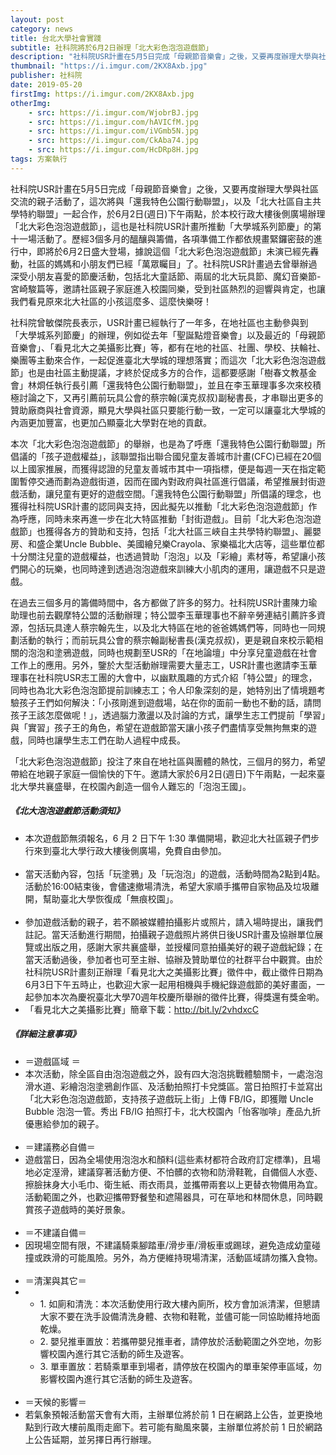 ```yaml
---
layout: post
category: news
title: 台北大學社會實踐
subtitle: 社科院將於6月2日辦理「北大彩色泡泡遊戲節」
description: "社科院USR計畫在5月5日完成「母親節音樂會」之後，又要再度辦理大學與社區交流的親子活動了，這次將與「還我特色公園行動聯盟」，以及「北大社區自主共學特約聯盟」一起合作，於6月2日(週日)下午兩點，於本校行政大樓後側廣場辦理「北大彩色泡泡遊戲節」，這也是社科院USR計畫所推動「大學城系列節慶」的第十一場活動了。歷經3個多月的醞釀與籌備，各項準備工作都依規畫緊鑼密鼓的進行中，即將於6月2日盛大登場，據說這個「北大彩色泡泡遊戲節」未演已經先轟動，社區的媽媽和小朋友們已經「萬眾矚目」了。社科院USR計畫過去曾舉辦過深受小朋友喜愛的節慶活動，包括北大童話節、兩屆的北大玩具節、魔幻音樂節-宮崎駿篇等，邀請社區親子家庭進入校園同樂，受到社區熱烈的迴響與肯定，也讓我們看見原來北大社區的小孩這麼多、這麼快樂呀！..."
thumbnail: "https://i.imgur.com/2KX8Axb.jpg"
publisher: 社科院
date: 2019-05-20
firstImg: https://i.imgur.com/2KX8Axb.jpg
otherImg:
    - src: https://i.imgur.com/WjobrBJ.jpg
    - src: https://i.imgur.com/hAVICfM.jpg
    - src: https://i.imgur.com/iVGmb5N.jpg
    - src: https://i.imgur.com/CkAba74.jpg
    - src: https://i.imgur.com/HcDRp8H.jpg
tags: 方案執行
---
```


社科院USR計畫在5月5日完成「母親節音樂會」之後，又要再度辦理大學與社區交流的親子活動了，這次將與「還我特色公園行動聯盟」，以及「北大社區自主共學特約聯盟」一起合作，於6月2日(週日)下午兩點，於本校行政大樓後側廣場辦理「北大彩色泡泡遊戲節」，這也是社科院USR計畫所推動「大學城系列節慶」的第十一場活動了。歷經3個多月的醞釀與籌備，各項準備工作都依規畫緊鑼密鼓的進行中，即將於6月2日盛大登場，據說這個「北大彩色泡泡遊戲節」未演已經先轟動，社區的媽媽和小朋友們已經「萬眾矚目」了。社科院USR計畫過去曾舉辦過深受小朋友喜愛的節慶活動，包括北大童話節、兩屆的北大玩具節、魔幻音樂節-宮崎駿篇等，邀請社區親子家庭進入校園同樂，受到社區熱烈的迴響與肯定，也讓我們看見原來北大社區的小孩這麼多、這麼快樂呀！

社科院曾敏傑院長表示，USR計畫已經執行了一年多，在地社區也主動參與到「大學城系列節慶」的辦理，例如從去年「聖誕點燈音樂會」以及最近的「母親節音樂會」、「看見北大之美攝影比賽」等，都有在地的社區、社團、學校、扶輪社、樂團等主動來合作，一起促進臺北大學城的理想落實；而這次「北大彩色泡泡遊戲節」也是由社區主動提議，才終於促成多方的合作，這都要感謝「樹春文教基金會」林烱任執行長引薦「還我特色公園行動聯盟」，並且在李玉華理事多次來校積極討論之下，又再引薦前玩具公會的蔡宗翰(漢克叔叔)副秘書長，才串聯出更多的贊助廠商與社會資源，顯見大學與社區只要能行動一致，一定可以讓臺北大學城的內涵更加豐富，也更加凸顯臺北大學對在地的貢獻。

本次「北大彩色泡泡遊戲節」的舉辦，也是為了呼應「還我特色公園行動聯盟」所倡議的「孩子遊戲權益」，該聯盟指出聯合國兒童友善城市計畫(CFC)已經在20個以上國家推展，而獲得認證的兒童友善城市其中一項指標，便是每週一天在指定範圍暫停交通而劃為遊戲街道，因而在國內對政府與社區進行倡議，希望推展封街遊戲活動，讓兒童有更好的遊戲空間。「還我特色公園行動聯盟」所倡議的理念，也獲得社科院USR計畫的認同與支持，因此擬先以推動「北大彩色泡泡遊戲節」作為呼應，同時未來再進一步在北大特區推動「封街遊戲」。目前「北大彩色泡泡遊戲節」也獲得各方的贊助和支持，包括「北大社區三峽自主共學特約聯盟」、麗嬰房、和盛企業Uncle Bubble、美國繪兒樂Crayola、家樂福北大店等，這些單位都十分關注兒童的遊戲權益，也透過贊助「泡泡」以及「彩繪」素材等，希望讓小孩們開心的玩樂，也同時達到透過泡泡遊戲來訓練大小肌肉的運用，讓遊戲不只是遊戲。

在過去三個多月的籌備時間中，各方都做了許多的努力。社科院USR計畫陳力瑜助理也前去觀摩特公盟的活動辦理；特公盟李玉華理事也不辭辛勞連結引薦許多資源，包括玩具達人蔡宗翰先生，以及北大特區在地的爸爸媽媽們等，同時也一同規劃活動的執行；而前玩具公會的蔡宗翰副秘書長(漢克叔叔)，更是親自來校示範相關的泡泡和塗鴉遊戲，同時也規劃至USR的「在地論壇」中分享兒童遊戲在社會工作上的應用。另外，鑒於大型活動辦理需要大量志工，USR計畫也邀請李玉華理事在社科院USR志工團的大會中，以幽默風趣的方式介紹「特公盟」的理念，同時也為北大彩色泡泡節提前訓練志工；令人印象深刻的是，她特別出了情境題考驗孩子王們如何解決：「小孩剛進到遊戲場，站在你的面前一動也不動的話，請問孩子王該怎麼做呢！」，透過腦力激盪以及討論的方式，讓學生志工們提前「學習」與「實習」孩子王的角色，希望在遊戲節當天讓小孩子們盡情享受無拘無束的遊戲，同時也讓學生志工們在助人過程中成長。

「北大彩色泡泡遊戲節」投注了來自在地社區與團體的熱忱，三個月的努力，希望帶給在地親子家庭一個愉快的下午。邀請大家於6月2日(週日)下午兩點，一起來臺北大學共襄盛舉，在校園內創造一個令人難忘的「泡泡王國」。


<h5>《北大泡泡遊戲節活動須知》</h5>
<ul>
<li>本次遊戲節無須報名，6 月 2 日下午 1:30 準備開場，歡迎北大社區親子們步行來到臺北大學行政大樓後側廣場，免費自由參加。</li>
<br/>
<li>當天活動內容，包括「玩塗鴉」及「玩泡泡」的遊戲，活動時間為2點到4點。活動於16:00結束後，會儘速撤場清洗，希望大家順手攜帶自家物品及垃圾離開，幫助臺北大學恢復成「無痕校園」。</li>
<br/>
<li>參加遊戲活動的親子，若不願被媒體拍攝影片或照片，請入場時提出，讓我們註記。當天活動進行期間，拍攝親子遊戲照片將供日後USR計畫及協辦單位展覽或出版之用，感謝大家共襄盛舉，並授權同意拍攝美好的親子遊戲紀錄；在當天活動過後，參加者也可至主辦、協辦及贊助單位的社群平台中觀賞。由於社科院USR計畫刻正辦理「看見北大之美攝影比賽」徵件中，截止徵件日期為6月3日下午五時止，也歡迎大家一起用相機與手機紀錄遊戲節的美好畫面，一起參加本次為慶祝臺北大學70週年校慶所舉辦的徵件比賽，得獎還有獎金喲。</li>
<li>「看見北大之美攝影比賽」簡章下載：<a href="http://bit.ly/2vhdxcC">http://bit.ly/2vhdxcC</a></li>
</ul>


<h5>《詳細注意事項》</h5>
<ul>
<li>＝遊戲區域 ＝ </li>
<li>本次活動，除全區自由泡泡遊戲之外，設有四大泡泡挑戰體驗關卡，一處泡泡滑水道、彩繪泡泡塗鴉創作區、及活動拍照打卡兌獎區。當日拍照打卡並寫出「北大彩色泡泡遊戲節，支持孩子遊戲玩上街」上傳 FB/IG，即獲贈 Uncle Bubble 泡泡一管。秀出 FB/IG 拍照打卡，北大校園內「怡客咖啡」產品九折優惠給參加的親子。</li>
<br/>
<li>＝建議務必自備＝</li>
<li>遊戲當日，因為全場使用泡泡水和顏料(這些素材都符合政府訂定標準)，且場地必定溼滑，建議穿著活動方便、不怕髒的衣物和防滑鞋靴，自備個人水壺、擦臉抹身大小毛巾、衛生紙、雨衣雨具，並攜帶兩套以上更替衣物備用為宜。活動範圍之外，也歡迎攜帶野餐墊和遮陽器具，可在草地和林間休息，同時觀賞孩子遊戲時的美好景象。</li>
<br/>
<li>＝不建議自備＝ </li>
<li>因現場空間有限，不建議騎乘腳踏車/滑步車/滑板車或踢球，避免造成幼童碰撞或跌滑的可能風險。另外，為方便維持現場清潔，活動區域請勿攜入食物。</li>
<br/>
<li>＝清潔與其它＝</li>
<li><ul>
<li>1. 如廁和清洗：本次活動使用行政大樓內廁所，校方會加派清潔，但懇請大家不要在洗手設備清洗身體、衣物和鞋靴，並儘可能一同協助維持地面乾燥。</li>
<li>2. 嬰兒推車置放：若攜帶嬰兒推車者，請停放於活動範圍之外空地，勿影響校園內進行其它活動的師生及遊客。</li>
<li>3. 單車置放：若騎乘單車到場者，請停放在校園內的單車架停車區域，勿影響校園內進行其它活動的師生及遊客。</li>
</ul></li>
<br/>
<li>＝天候的影響＝</li>
<li>若氣象預報活動當天會有大雨，主辦單位將於前 1 日在網路上公告，並更換地點到行政大樓前風雨走廊下。若可能有颱風來襲，主辦單位將於前 1 日於網路上公告延期，並另擇日再行辦理。</li>
</ul>
